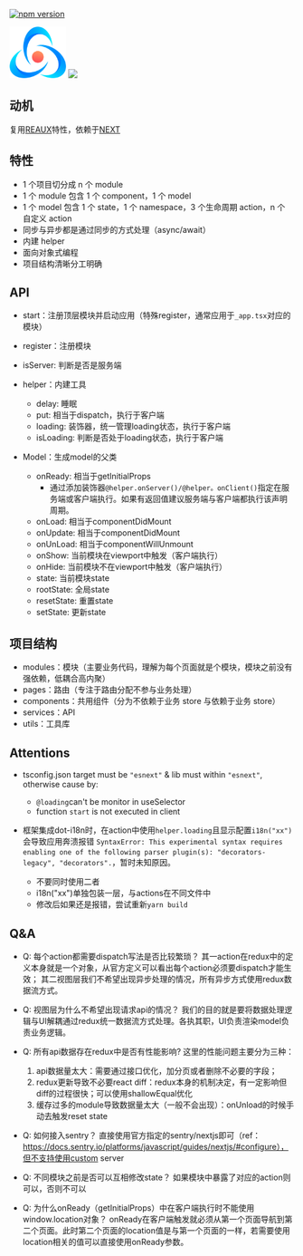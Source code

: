 [![npm version](https://img.shields.io/npm/v/reaux-next.svg?style=flat)](https://www.npmjs.com/package/reaux-next)

<img width="100" src="./logo.png"/> <img width="150" src="https://www.nextjs.cn/static/images/nextjs-logo.png"/>

## 动机

复用[REAUX](https://github.com/vocoWone/reaux)特性，依赖于[NEXT](https://nextjs.org/)

## 特性

- 1 个项目切分成 n 个 module
- 1 个 module 包含 1 个 component，1 个 model
- 1 个 model 包含 1 个 state，1 个 namespace，3 个生命周期 action，n 个 自定义 action
- 同步与异步都是通过同步的方式处理（async/await）
- 内建 helper
- 面向对象式编程
- 项目结构清晰分工明确

## API

- start：注册顶层模块并启动应用（特殊register，通常应用于`_app.tsx`对应的模块）

- register：注册模块

- isServer: 判断是否是服务端

- helper：内建工具
    - delay: 睡眠
    - put: 相当于dispatch，执行于客户端
    - loading: 装饰器，统一管理loading状态，执行于客户端
    - isLoading: 判断是否处于loading状态，执行于客户端

- Model：生成model的父类
    - onReady: 相当于getInitialProps
        - 通过添加装饰器`@helper.onServer()/@helper。onClient()`指定在服务端或客户端执行。如果有返回值建议服务端与客户端都执行该声明周期。
    - onLoad: 相当于componentDidMount
    - onUpdate: 相当于componentDidMount
    - onUnLoad: 相当于componentWillUnmount
    - onShow: 当前模块在viewport中触发（客户端执行）
    - onHide: 当前模块不在viewport中触发（客户端执行）
    - state: 当前模块state
    - rootState: 全局state
    - resetState: 重置state
    - setState: 更新state

## 项目结构

- modules：模块（主要业务代码，理解为每个页面就是个模块，模块之前没有强依赖，低耦合高内聚）
- pages：路由（专注于路由分配不参与业务处理）
- components：共用组件（分为不依赖于业务 store 与依赖于业务 store）
- services：API
- utils：工具库

## Attentions
- tsconfig.json target must be `"esnext"` & lib must within `"esnext"`, otherwise cause by: 
    - `@loading`can't be monitor in useSelector
    - function `start` is not executed in client

- 框架集成dot-i18n时，在action中使用`helper.loading`且显示配置`i18n("xx")`会导致应用奔溃报错 `SyntaxError: This experimental syntax requires enabling one of the following parser plugin(s): "decorators-legacy", "decorators".`，暂时未知原因。
    - 不要同时使用二者
    - i18n("xx")单独包装一层，与actions在不同文件中
    - 修改后如果还是报错，尝试重新`yarn build`

## Q&A
- Q: 每个action都需要dispatch写法是否比较繁琐？
	其一action在redux中的定义本身就是一个对象，从官方定义可以看出每个action必须要dispatch才能生效；
	其二视图层我们不希望出现异步处理的情况，所有异步方式使用redux数据流方式。

- Q: 视图层为什么不希望出现请求api的情况？
    我们的目的就是要将数据处理逻辑与UI解耦通过redux统一数据流方式处理。各执其职，UI负责渲染model负责业务逻辑。

- Q: 所有api数据存在redux中是否有性能影响?
    这里的性能问题主要分为三种：
	1. api数据量太大：需要通过接口优化，加分页或者删除不必要的字段；
	2. redux更新导致不必要react diff：redux本身的机制决定，有一定影响但diff的过程很快；可以使用shallowEqual优化
	3. 缓存过多的module导致数据量太大（一般不会出现）：onUnload的时候手动去触发reset state

- Q: 如何接入sentry？
    直接使用官方指定的sentry/nextjs即可（ref：https://docs.sentry.io/platforms/javascript/guides/nextjs/#configure），但不支持使用custom server

- Q: 不同模块之前是否可以互相修改state？
    如果模块中暴露了对应的action则可以，否则不可以

- Q: 为什么onReady（getInitialProps）中在客户端执行时不能使用window.location对象？
    onReady在客户端触发就必须从第一个页面导航到第二个页面。此时第二个页面的location值是与第一个页面的一样，若需要使用location相关的值可以直接使用onReady参数。